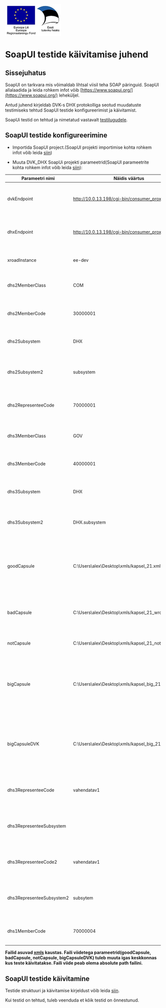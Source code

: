 ![](EL_Regionaalarengu_Fond_horisontaalne.jpg)

# SoapUI testide käivitamise juhend

## Sissejuhatus

SoapUI on tarkvara mis võimaldab lihtsal viisil teha SOAP päringuid. SoapUI allalaadida ja leida rohkem infot võib [https://www.soapui.org/](https://www.soapui.org/) leheküljel.

Antud juhend kirjeldab DVK-s DHX protokolliga seotud muudatuste testimiseks tehtud SoapUI testide konfigureerimist ja käivitamist. 

SoapUi testid on tehtud ja nimetatud vastavalt [testilugudele](adapter-server-testilood.md).

## SoapUI testide konfigureerimine

* Importida SoapUI project.(SoapUI projekti importimise kohta rohkem infot võib leida [siin](https://www.soapui.org/articles/import-project.html))

* Muuta DVK_DHX SoapUi projekti parameetrid(SoapUI parameetrite kohta rohkem infot võib leida [siin](https://www.soapui.org/functional-testing/properties/working-with-properties.html)):


| Parameetri nimi | Näidis väärtus | Kommentaar |
|-------|----------|----------------|
| dvkEndpoint | http://10.0.13.198/cgi-bin/consumer_proxy  | endpoint kuhu tuleb saata DVK päringud. Tavaliselt turvaserveri aadress. |
| dhxEndpoint | http://10.0.13.198/cgi-bin/consumer_proxy  | endpoint kuhu tuleb saata DHX päringud. Tavaliselt turvaserveri aadress. |
| xroadInstance | ee-dev | SOAP headeri Xtee parameetri xroadInstance väärtus |
| dhs2MemberClass | COM | testilugudes kirjeldatud DHS2 Xtee liikme memberClass |
| dhs2MemberCode | 30000001 | testilugudes kirjeldatud DHS2 Xtee liikme memberCode |
| dhs2Subsystem | DHX | testilugudes kirjeldatud DHS2 Xtee liikme subsystemCode |
| dhs2Subsystem2 | subsystem |  testilugudes kirjeldatud DHS2 Xtee liikme alamsüsteemi nimi |
| dhs2RepresenteeCode | 70000001 | testilugudes kirjeldatud DHS2 Xtee liikme vahendatava registrikood |
| dhs3MemberClass | GOV | testilugudes kirjeldatud DHS3 Xtee liikme memberClass |
| dhs3MemberCode | 40000001 | testilugudes kirjeldatud DHS3 Xtee liikme memberCode |
| dhs3Subsystem | DHX | testilugudes kirjeldatud DHS3 Xtee liikme subsystemCode |
| dhs3Subsystem2 | DHX.subsystem | testilugudes kirjeldatud DHS3 Xtee liikme alamsüsteemi nimi |
| goodCapsule | C:\Users\alex\Desktop\xmls/kapsel_21.xml | viide failile mis sisaldab Elektroonilise andmevahetuse metaandmete loendile 2.1 vastavalt korrektselt kapseldatud fail.|
| badCapsule | C:\Users\alex\Desktop\xmls/kapsel_21_wrong.xml | viide failile mis sisaldab XML-i mis ei vasta Elektroonilise andmevahetuse metaandmete loendile 2.1 |
| notCapsule | C:\Users\alex\Desktop\xmls/kapsel_21_not_kapsel.xml | viide failile mis ei ole XML või XML vale vorminguga.  |
| bigCapsule | C:\Users\alex\Desktop\xmls/kapsel_big_21.xml | viide failile (suur fail) mis sisaldab Elektroonilise andmevahetuse metaandmete loendile 2.1 vastavalt korrektselt kapseldatud fail.|
| bigCapsuleDVK | C:\Users\alex\Desktop\xmls/kapsel_big_21_5 dvk.xml | viide failile (suur fail) mis sisaldab Elektroonilise andmevahetuse metaandmete loendile 2.1 vastavalt korrektselt kapseldatud fail. |
| dhs3RepresenteeCode | vahendatav1 | testilugudes kirjeldatud DHS3 Xtee liikme vahendatava registrikood |
| dhs3RepresenteeSubsystem |  | testilugudes kirjeldatud DHS3 Xtee liikme vahendatava alamsüsteemi nimi |
| dhs3RepresenteeCode2 | vahendatav1 | testilugudes kirjeldatud DHS3 Xtee liikme vahendatava registrikood |
| dhs3RepresenteeSubsystem2 | subsytem | testilugudes kirjeldatud DHS3 Xtee liikme vahendatava alamsüsteemi nimi |
| dhs1MemberCode | 70000004 | testilugudes kirjeldatud DHS1 Xtee liikme memberCode |

**Failid asuvad [xmls](xmls) kaustas. Faili viidetega parameetrid(goodCapsule, badCapsule, notCapsule, bigCapsuleDVK) tuleb muuta igas keskkonnas kus teste käivitatakse. Faili viide peab olema absolute path failini.**  

## SoapUI testide käivitamine
Testide struktuuri ja käivitamise kirjeldust võib leida [siin](https://www.soapui.org/functional-testing/structuring-and-running-tests.html). 

Kui testid on tehtud, tuleb veenduda et kõik testid on õnnestunud.

